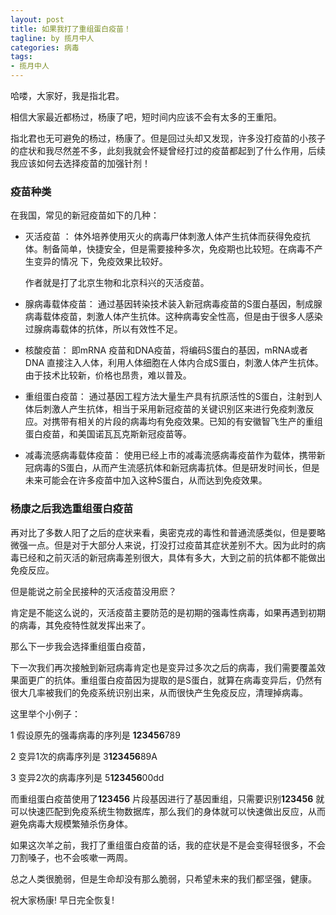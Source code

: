 ```yaml
---
layout: post
title: 如果我打了重组蛋白疫苗！
tagline: by 揽月中人
categories: 病毒
tags:
- 揽月中人
---
```


哈喽，大家好，我是指北君。  

相信大家最近都杨过，杨康了吧，短时间内应该不会有太多的王重阳。

指北君也无可避免的杨过，杨康了。但是回过头却又发现，许多没打疫苗的小孩子的症状和我尽然差不多，此刻我就会怀疑曾经打过的疫苗都起到了什么作用，后续我应该如何去选择疫苗的加强针剂！



<!--more-->

### 疫苗种类

在我国，常见的新冠疫苗如下的几种：

- 灭活疫苗 ：  体外培养使用灭火的病毒尸体刺激人体产生抗体而获得免疫抗体。制备简单，快捷安全，但是需要接种多次，免疫期也比较短。在病毒不产生变异的情况 下，免疫效果比较好。

  作者就是打了北京生物和北京科兴的灭活疫苗。

- 腺病毒载体疫苗： 通过基因转染技术装入新冠病毒疫苗的S蛋白基因，制成腺病毒载体疫苗，刺激人体产生抗体。这种病毒安全性高，但是由于很多人感染过腺病毒载体的抗体，所以有效性不足。

- 核酸疫苗： 即mRNA 疫苗和DNA疫苗，将编码S蛋白的基因，mRNA或者DNA 直接注入人体，利用人体细胞在人体内合成S蛋白，刺激人体产生抗体。由于技术比较新，价格也昂贵，难以普及。

- 重组蛋白疫苗： 通过基因工程方法大量生产具有抗原活性的S蛋白，注射到人体后刺激人产生抗体，相当于采用新冠疫苗的关键识别区来进行免疫刺激反应。对携带有相关的片段的病毒均有免疫效果。已知的有安徽智飞生产的重组蛋白疫苗，和美国诺瓦瓦克斯新冠疫苗等。

- 减毒流感病毒载体疫苗： 使用已经上市的减毒流感病毒疫苗作为载体，携带新冠病毒的S蛋白，从而产生流感抗体和新冠病毒抗体。但是研发时间长，但是未来可能会在许多疫苗中加入这种S蛋白，从而达到免疫效果。



### 杨康之后我选重组蛋白疫苗

再对比了多数人阳了之后的症状来看，奥密克戎的毒性和普通流感类似，但是要略微强一点。但是对于大部分人来说，打没打过疫苗其症状差别不大。因为此时的病毒已经和之前灭活的新冠病毒差别很大，具体有多大，大到之前的抗体都不能做出免疫反应。

但是能说之前全民接种的灭活疫苗没用麽？

肯定是不能这么说的，灭活疫苗主要防范的是初期的强毒性病毒，如果再遇到初期的病毒，其免疫特性就发挥出来了。



那么下一步我会选择重组蛋白疫苗，

下一次我们再次接触到新冠病毒肯定也是变异过多次之后的病毒，我们需要覆盖效果面更广的抗体。重组蛋白疫苗因为提取的是S蛋白，就算在病毒变异后，仍然有很大几率被我们的免疫系统识别出来，从而很快产生免疫反应，清理掉病毒。



这里举个小例子：

1 假设原先的强毒病毒的序列是 **123456**789

2 变异1次的病毒序列是 3**123456**89A

3 变异2次的病毒序列是 5**123456**00dd

而重组蛋白疫苗使用了**123456** 片段基因进行了基因重组，只需要识别**123456** 就可以快速匹配到免疫系统生物数据库，那么我们的身体就可以快速做出反应，从而避免病毒大规模繁殖杀伤身体。



如果这次羊之前，我打了重组蛋白疫苗的话，我的症状是不是会变得轻很多，不会刀割嗓子，也不会咳嗽一两周。



总之人类很脆弱，但是生命却没有那么脆弱，只希望未来的我们都坚强，健康。



祝大家杨康! 早日完全恢复!
